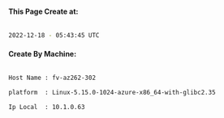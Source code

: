 
   
#### This Page Create at:

```bash

2022-12-18 - 05:43:45 UTC

```

#### Create By Machine:

```bash

Host Name : fv-az262-302

platform  : Linux-5.15.0-1024-azure-x86_64-with-glibc2.35

Ip Local  : 10.1.0.63

```

